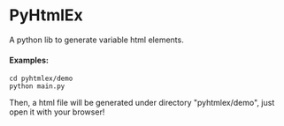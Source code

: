 # PyHtmlEx
A python lib to generate variable html elements.
#### Examples:
```
cd pyhtmlex/demo
python main.py
```
Then, a html file will be generated under directory "pyhtmlex/demo", just open it with your browser!

